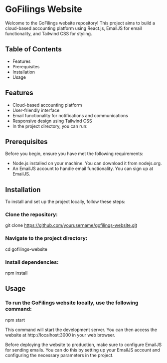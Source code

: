 # GoFilings Website

Welcome to the GoFilings website repository! This project aims to build a cloud-based accounting platform using React.js, EmailJS for email functionality, and Tailwind CSS for styling.

## Table of Contents
* Features
* Prerequisites
* Installation
* Usage

## Features
* Cloud-based accounting platform
* User-friendly interface
* Email functionality for notifications and communications
* Responsive design using Tailwind CSS
* In the project directory, you can run:

## Prerequisites
Before you begin, ensure you have met the following requirements:
* Node.js installed on your machine. You can download it from nodejs.org.
* An EmailJS account to handle email functionality. You can sign up at EmailJS.

## Installation
To install and set up the project locally, follow these steps:

### Clone the repository:
git clone https://github.com/yourusername/gofilings-website.git
### Navigate to the project directory:
cd gofilings-website
### Install dependencies:
npm install

## Usage
### To run the GoFilings website locally, use the following command:
npm start

This command will start the development server. You can then access the website at http://localhost:3000 in your web browser.

Before deploying the website to production, make sure to configure EmailJS for sending emails. You can do this by setting up your EmailJS account and configuring the necessary parameters in the project.